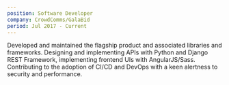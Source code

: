 ```yaml
---
position: Software Developer
company: CrowdComms/GalaBid
period: Jul 2017 - Current
---
```


Developed and maintained the flagship product and associated libraries and frameworks. Designing and implementing APIs with Python and Django REST Framework, implementing frontend UIs with AngularJS/Sass. Contributing to the adoption of CI/CD and DevOps with a keen alertness to security and performance.
